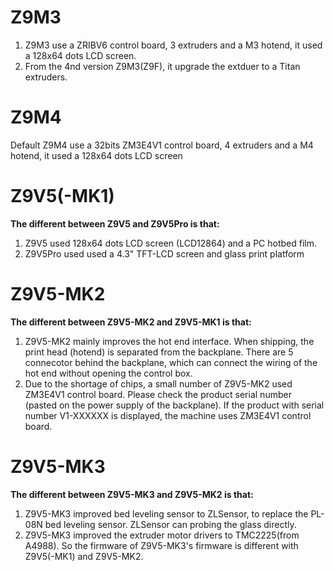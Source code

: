 # Z9M3 
1. Z9M3 use a ZRIBV6 control board, 3 extruders and a M3 hotend, it used a 128x64 dots LCD screen.  
2. From the 4nd version Z9M3(Z9F), it upgrade the extduer to a Titan extruders.  

# Z9M4 
Default Z9M4 use a 32bits ZM3E4V1 control board, 4 extruders and a M4 hotend, it used a 128x64 dots LCD screen

# Z9V5(-MK1) 
**The different between Z9V5 and Z9V5Pro is that:**    
1. Z9V5 used 128x64 dots LCD screen (LCD12864) and a PC hotbed film.  
2. Z9V5Pro used used a 4.3" TFT-LCD screen and glass print platform  

# Z9V5-MK2 
**The different between Z9V5-MK2 and Z9V5-MK1 is that:**    
1. Z9V5-MK2 mainly improves the hot end interface. When shipping, the print head (hotend) is separated from the backplane. There are 5 connecotor behind the backplane, which can connect the wiring of the hot end without opening the control box.  
2. Due to the shortage of chips, a small number of Z9V5-MK2 used ZM3E4V1 control board. Please check the product serial number (pasted on the power supply of the backplane). If the product with serial number V1-XXXXXX is displayed, the machine uses ZM3E4V1 control board.

# Z9V5-MK3 
**The different between Z9V5-MK3 and Z9V5-MK2 is that:**  
1. Z9V5-MK3 improved bed leveling sensor to ZLSensor, to replace the PL-08N bed leveling sensor. ZLSensor can probing the glass directly.  
2. Z9V5-MK3 improved the extruder motor drivers to TMC2225(from A4988). So the firmware of Z9V5-MK3's firmware is different with Z9V5(-MK1) and Z9V5-MK2.